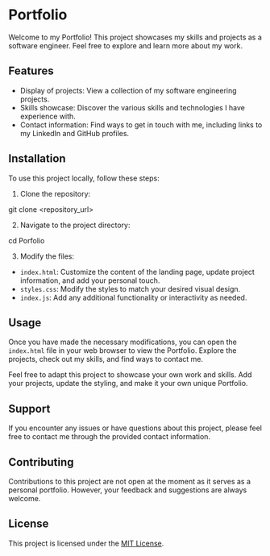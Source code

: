 # Portfolio

Welcome to my Portfolio! This project showcases my skills and projects as a software engineer. Feel free to explore and learn more about my work.

## Features

- Display of projects: View a collection of my software engineering projects.
- Skills showcase: Discover the various skills and technologies I have experience with.
- Contact information: Find ways to get in touch with me, including links to my LinkedIn and GitHub profiles.

## Installation

To use this project locally, follow these steps:

1. Clone the repository:

git clone <repository_url>

2. Navigate to the project directory:

cd Porfolio

3. Modify the files:

- `index.html`: Customize the content of the landing page, update project information, and add your personal touch.
- `styles.css`: Modify the styles to match your desired visual design.
- `index.js`: Add any additional functionality or interactivity as needed.

## Usage

Once you have made the necessary modifications, you can open the `index.html` file in your web browser to view the Portfolio. Explore the projects, check out my skills, and find ways to contact me.

Feel free to adapt this project to showcase your own work and skills. Add your projects, update the styling, and make it your own unique Portfolio.

## Support

If you encounter any issues or have questions about this project, please feel free to contact me through the provided contact information.

## Contributing

Contributions to this project are not open at the moment as it serves as a personal portfolio. However, your feedback and suggestions are always welcome.

## License

This project is licensed under the [MIT License](LICENSE).
